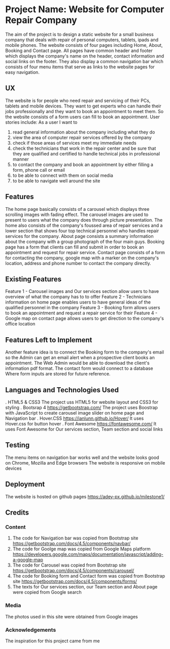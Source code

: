 # Project Name: Website for Computer Repair Company
The aim of the project is to design a static website for a small business company that deals with repair of personal computers, 
tablets, ipads and mobile phones. The website consists of four pages including Home, About, Booking and Contact page. All pages 
have common header and footer which displays the company's name on the header, contact information and social links on the footer.
They also display a common navigation bar which consists of four menu items that serve as links to the website pages for easy navigation.

## UX
The website is for people who need repair and servicing of their PCs, tablets and mobile devices. They want to get experts who can handle their 
jobs professionally and they want to book an appointment to meet them. So the website consists of a form users can fill to book an appointment.
User stories include:
As a user I want to 
1. read general information about the company including what they do
2. view the area of computer repair services offered by the company
3. check if those areas of services meet my immediate needs
4. check the technicians that work in the repair center and be sure that they are 
   qualified and certified to handle technical jobs in professional manner
5. to contact the company and book an appointment by either filling a form, phone call or email
6. to be able to connect with them on social media
7. to be able to navigate well around the site 

## Features
The home page basically consists of a carousel which displays three scrolling images with fading effect. The carousel images are used to present
to users what the company does through picture presentation. The home also consists of the company's foussed area of repair services and a lower section
that shows four top technical personnel who handles repair services for the company.
About page consists a summary information about the company with a group photograph
of the four main guys. 
Booking page has a form that clients can fill and submit in order to book an appointment and request for repair service. 
Contact page consists of a form for contacting the company, google map with a marker on the company's location, address and phone number to contact the company directly.


## Existing Features
Feature 1 - Carousel images and Our services section allow users to have overview of what the company has to to offer
Feature 2 - Technicians information on home page enables users to have general ideas of the qualified personnel in the company
Feature 3 - Booking form allows users to book an appointment and request a repair service for their 
Feature 4 - Google map on contact page allows users to get direction to the company's office location

## Features Left to Implement
Another feature idea is to connect the Booking form to the company's email so the Admin can get an email alert when a prospective client books 
an appointment. The Web Admin would be able to download the client's information pdf format. The contact form would connect to a database Where form inputs
are stored for future reference.

## Languages and Technologies Used
. HTML5 & CSS3 
The project uss HTML5 for website layout and CSS3 for styling
. Bootsrap 4 https://getbootstrap.com/
The project uses Boostrap with JavaScript to create carousel image slider on home page and Navigation bar 
. Hover.CSS https://ianlunn.github.io/Hover/
It uses Hover.css for button hover
. Font Awesome https://fontawesome.com/
It uses Font Awesome for Our services section, Team section and social links

## Testing
The menu items on navigation bar works well and the website looks good on Chrome, Mozilla and Edge browsers
The website is responsive on mobile devices 

## Deployment
The website is hosted on github pages https://adey-px.github.io/milestone1/

## Credits
### Content
1. The code for Navigation bar was copied from Bootstrap site https://getbootstrap.com/docs/4.5/components/navbar/
2. The code for Goolge map was copied from Google Maps platform https://developers.google.com/maps/documentation/javascript/adding-a-google-map
3. The code for Carousel was copied from Bootstrap site https://getbootstrap.com/docs/4.5/components/carousel/
4. The code for Booking form and Contact form was copied from Bootstrap site https://getbootstrap.com/docs/4.5/components/forms/
5. The texts for Our services section, our Team section and About page were copied from Google search
### Media
The photos used in this site were obtained from Google images
### Acknowledgements
The inspiration for this project came from me

